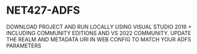 # NET427-ADFS
DOWNLOAD PROJECT AND RUN LOCALLY USING VISUAL STUDIO 2016 + INCLUDING COMMUNITY EDITIONS AND VS 2022 COMMUNITY. 
UPDATE THE REALM AND METADATA URI IN WEB CONFIG TO MATCH YOUR ADFS PARAMETERS
